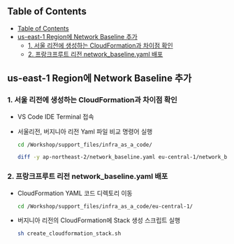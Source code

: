 ## Table of Contents
- [Table of Contents](#table-of-contents)
- [us-east-1 Region에 Network Baseline 추가](#us-east-1-region에-network-baseline-추가)
  - [1. 서울 리전에 생성하는 CloudFormation과 차이점 확인](#1-서울-리전에-생성하는-cloudformation과-차이점-확인)
  - [2. 프랑크프루트 리전 network\_baseline.yaml 배포](#2-프랑크프루트-리전-network_baselineyaml-배포)

## us-east-1 Region에 Network Baseline 추가

### 1. 서울 리전에 생성하는 CloudFormation과 차이점 확인

- VS Code IDE Terminal 접속

- 서울리전, 버지니아 리전 Yaml 파일 비교 명령어 실행

  ```bash
  cd /Workshop/support_files/infra_as_a_code/
  ```

  ```bash
  diff -y ap-northeast-2/network_baseline.yaml eu-central-1/network_baseline.yaml
  ```

### 2. 프랑크프루트 리전 network_baseline.yaml 배포

- CloudFormation YAML 코드 디렉토리 이동

  ```bash
  cd /Workshop/support_files/infra_as_a_code/eu-central-1/
  ```

- 버지니아 리전의 CloudFormation에 Stack 생성 스크립트 실행

  ```bash
  sh create_cloudformation_stack.sh
  ```